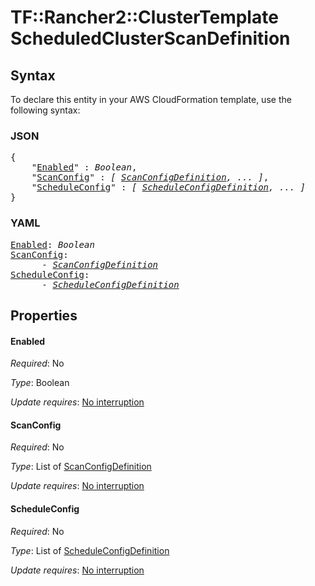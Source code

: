 # TF::Rancher2::ClusterTemplate ScheduledClusterScanDefinition

## Syntax

To declare this entity in your AWS CloudFormation template, use the following syntax:

### JSON

<pre>
{
    "<a href="#enabled" title="Enabled">Enabled</a>" : <i>Boolean</i>,
    "<a href="#scanconfig" title="ScanConfig">ScanConfig</a>" : <i>[ <a href="scanconfigdefinition.md">ScanConfigDefinition</a>, ... ]</i>,
    "<a href="#scheduleconfig" title="ScheduleConfig">ScheduleConfig</a>" : <i>[ <a href="scheduleconfigdefinition.md">ScheduleConfigDefinition</a>, ... ]</i>
}
</pre>

### YAML

<pre>
<a href="#enabled" title="Enabled">Enabled</a>: <i>Boolean</i>
<a href="#scanconfig" title="ScanConfig">ScanConfig</a>: <i>
      - <a href="scanconfigdefinition.md">ScanConfigDefinition</a></i>
<a href="#scheduleconfig" title="ScheduleConfig">ScheduleConfig</a>: <i>
      - <a href="scheduleconfigdefinition.md">ScheduleConfigDefinition</a></i>
</pre>

## Properties

#### Enabled

_Required_: No

_Type_: Boolean

_Update requires_: [No interruption](https://docs.aws.amazon.com/AWSCloudFormation/latest/UserGuide/using-cfn-updating-stacks-update-behaviors.html#update-no-interrupt)

#### ScanConfig

_Required_: No

_Type_: List of <a href="scanconfigdefinition.md">ScanConfigDefinition</a>

_Update requires_: [No interruption](https://docs.aws.amazon.com/AWSCloudFormation/latest/UserGuide/using-cfn-updating-stacks-update-behaviors.html#update-no-interrupt)

#### ScheduleConfig

_Required_: No

_Type_: List of <a href="scheduleconfigdefinition.md">ScheduleConfigDefinition</a>

_Update requires_: [No interruption](https://docs.aws.amazon.com/AWSCloudFormation/latest/UserGuide/using-cfn-updating-stacks-update-behaviors.html#update-no-interrupt)

